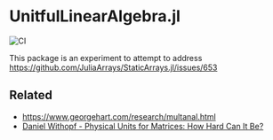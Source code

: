 # UnitfulLinearAlgebra.jl

![CI](https://github.com/goretkin/UnitfulLinearAlgebra.jl/workflows/CI/badge.svg?branch=main)

This package is an experiment to attempt to address https://github.com/JuliaArrays/StaticArrays.jl/issues/653

## Related
- https://www.georgehart.com/research/multanal.html
- [Daniel Withopf - Physical Units for Matrices: How Hard Can It Be?](https://www.youtube.com/watch?v=J6H9CwzynoQ)
